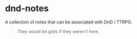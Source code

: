 # dnd-notes
A collection of notes that can be associated with DnD / TTRPG.

> They would be gists if they weren't here.
